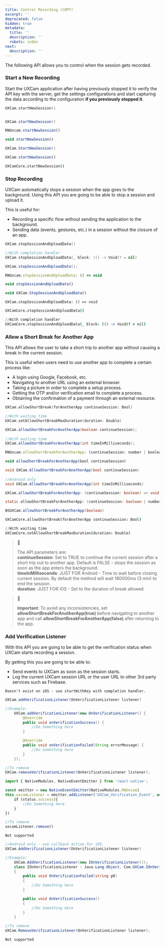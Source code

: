 ```yaml
---
title: Control Recording (COPY)
excerpt: ''
deprecated: false
hidden: true
metadata:
  title: ''
  description: ''
  robots: index
next:
  description: ''
---
```

The following API allows you to control when the session gets recorded.

### Start a New Recording

Start the UXCam application after having previously stopped it to verify the API key with the server, get the settings configurations and start capturing the data according to the configuration **if you previously stopped it**.

```swift iOS
UXCam.startNewSession()
   
```
```java Android
UXCam.startNewSession()
```
```javascript React Native
RNUxcam.startNewSession()
```
```javascript Flutter
void startNewSession()
```
```csharp Xamarin
UXCam.StartNewSession()
```
```javascript Cordova
UXCam.startNewSession()
```
```coffeescript SwiftUI
UXCamCore.startNewSession()

```

### Stop Recording

UXCam automatically stops a session when the app goes to the background. Using this API you are going to be able to stop a session and upload it.

This is useful for:

* Recording a specific flow without sending the application to the background.
* Sending data (events, gestures, etc.) in a session without the closure of an app.

```swift iOS
UXCam.stopSessionAndUploadData()

//With completion handler
UXCam.stopSessionAndUploadData(_ block: (() -> Void)? = nil)
```
```java Android
UXCam.stopSessionAndUploadData();
```
```javascript React Native
RNUxcam.stopSessionAndUploadData: () => void
```
```javascript Flutter
void stopSessionAndUploadData()
```
```javascript Xamarin
void UXCam.StopSessionAndUploadData()
```
```text Cordova
UXCam.stopSessionAndUploadData: () => void
```
```coffeescript SwiftUI
UXCamCore.stopSessionAndUploadData()

//With completion handler
UXCamCore.stopSessionAndUploadData(_ block: (() -> Void)? = nil)
```

### Allow a Short Break for Another App

This API allows the user to take a short trip to another app without causing a break in the current session.

This is useful when users need to use another app to complete a certain process like:

* A login using Google, Facebook, etc.
* Navigating to another URL using an external browser.
* Taking a picture in order to complete a setup process.
* Getting the OTP and/or verification email to complete a process.
* Obtaining the confirmation of a payment through an external resource.

```swift iOS
UXCam.allowShortBreak(forAnotherApp continueSession: Bool)

//With waiting time
UXCam.setAllowShortBreakMaxDuration(duration: Double)
```
```java Android
UXCam.allowShortBreakForAnotherApp(boolean continueSession);
    
//With waiting time
UXCam.allowShortBreakForAnotherApp(int timeInMilliseconds);
```
```javascript React Native
RNUxcam.allowShortBreakForAnotherApp: (continueSession: number | boolean) => void
```
```javascript Flutter
void allowShortBreakForAnotherApp(bool continueSession)
```
```csharp Xamarin
void UXCam.AllowShortBreakForAnotherApp(bool continueSession)
    
//Android only
void UXCam.AllowShortBreakForAnotherApp(int timeInMilliseconds)
```
```java Cordova
UXCam.allowShortBreakForAnotherApp: (continueSession: boolean) => void
```
```java NativeScript
static allowShortBreakForAnotherApp: (continueSession: boolean | number) => void;

NSUXCam.allowShortBreakForAnotherApp(boolean)
```
```coffeescript SwiftUI
UXCamCore.allowShortBreak(forAnotherApp continueSession: Bool)

//With waiting time
UXCamCore.setAllowShortBreakMaxDuration(duration: Double)
```

> 📘
>
> The API parameters are:\
> **continueSession**: Set to TRUE to continue the current session after a short trip out to another app. Default is FALSE - stops the session as soon as the app enters the background.\
> **timeInMilliseconds**: JUST FOR Android - Time to wait before closing current session. By default the method will wait 180000ms (3 min) to end the session.\
> **duration**: JUST FOR iOS - Set to the duration of break allowed.

> 🚧
>
> **Important**: To avoid any inconsistencies, set **allowShortBreakForAnotherApp(true)** before navigating to another app and call **allowShortBreakForAnotherApp(false)** after returning to the app.

### Add Verification Listener

With this API you are going to be able to get the verification status when UXCam starts recording a session.

By getting this you are going to be able to:

* Send events to UXCam as soon as the session starts.
* Log the current UXCam session URL or the user URL to other 3rd party services such as Firebase.

```text iOS
Doesn't exist on iOS - use startWithKey with completion handler.
```
```java Android
UXCam.addVerificationListener(OnVerificationListener listener)

//Example:
    UXCam.addVerificationListener(new OnVerificationListener() {
        @Override
        public void onVerificationSuccess() {
            //Do Something here
        }

        @Override
        public void onVerificationFailed(String errorMessage) {
            //Do Something here
        }
    });

//To remove
UXCam.removeVerificationListener(OnVerificationListener listener);
```
```javascript React Native
import { NativeModules, NativeEventEmitter } from 'react-native';

const emitter = new NativeEventEmitter(NativeModules.RNUxcam)
this.uxcamListener = emitter.addListener('UXCam_Verification_Event', async (status) => {
    if (status.success){
        //Do Something here
    }
})

//To remove
uxcamListener.remove()
```
```text Flutter
Not supported
```
```csharp Xamarin
//Android only - use callback action for iOS.
UXCam.AddVerificationListener(OnVerificationListener listener)

//Example:
    UXCam.AddVerificationListener(new IOnVerificationListener());
    class IOnVerificationListener : Java.Lang.Object, Com.UXCam.IOnVerificationListener
    {
        public void OnVerificationFailed(string p0)
        {
            //Do Something here
        }

        public void OnVerificationSuccess()
        {
            //Do Something here
        }
    }

//To remove
UXCam.RemoveVerificationListener(OnVerificationListener listener);
```
```text Cordova
Not supported
```
